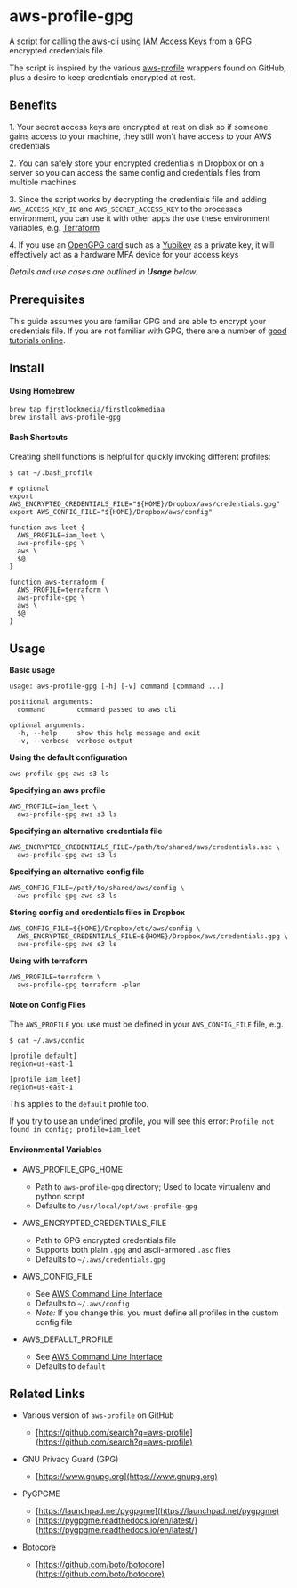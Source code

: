 
# aws-profile-gpg

A script for calling the [aws-cli](https://github.com/aws/aws-cli) using [IAM Access Keys](https://docs.aws.amazon.com/IAM/latest/UserGuide/id_credentials_access-keys.html) from a [GPG](https://www.gnupg.org/) encrypted credentials file.

The script is inspired by the various [aws-profile](https://github.com/search?q=aws-profile) wrappers found on GitHub, plus a desire to keep credentials encrypted at rest.

## Benefits

1\. Your secret access keys are encrypted at rest on disk so if someone gains access to your machine, they still won't have access to your AWS credentials

2\. You can safely store your encrypted credentials in Dropbox or on a server so you can access the same config and credentials files from multiple machines

3\. Since the script works by decrypting the credentials file and adding `AWS_ACCESS_KEY_ID` and `AWS_SECRET_ACCESS_KEY` to the processes environment, you can use it with other apps the use these environment variables, e.g. [Terraform](https://www.terraform.io/docs/providers/aws/)

4\. If you use an [OpenGPG card](https://en.wikipedia.org/wiki/OpenPGP_card) such as a [Yubikey](https://www.yubico.com/support/knowledge-base/categories/articles/use-yubikey-openpgp/) as a private key, it will effectively act as a hardware MFA device for your access keys

_Details and use cases are outlined in __Usage__ below._

## Prerequisites

This guide assumes you are familiar GPG and are able to encrypt your credentials file.  If you are not familiar with GPG, there are a number of [good tutorials online](https://duckduckgo.com/?q=gpg+tutorial).

## Install

#### Using Homebrew ####

```
brew tap firstlookmedia/firstlookmediaa
brew install aws-profile-gpg
```

#### Bash Shortcuts

Creating shell functions is helpful for quickly invoking different profiles:

```
$ cat ~/.bash_profile

# optional
export AWS_ENCRYPTED_CREDENTIALS_FILE="${HOME}/Dropbox/aws/credentials.gpg"
export AWS_CONFIG_FILE="${HOME}/Dropbox/aws/config"

function aws-leet {
  AWS_PROFILE=iam_leet \
  aws-profile-gpg \
  aws \
  $@
}

function aws-terraform {
  AWS_PROFILE=terraform \
  aws-profile-gpg \
  aws \
  $@
}

```


## Usage

__Basic usage__

```
usage: aws-profile-gpg [-h] [-v] command [command ...]

positional arguments:
  command        command passed to aws cli

optional arguments:
  -h, --help     show this help message and exit
  -v, --verbose  verbose output
```

__Using the default configuration__

```
aws-profile-gpg aws s3 ls
```

__Specifying an aws profile__

```
AWS_PROFILE=iam_leet \
  aws-profile-gpg aws s3 ls
```

__Specifying an alternative credentials file__

```
AWS_ENCRYPTED_CREDENTIALS_FILE=/path/to/shared/aws/credentials.asc \
  aws-profile-gpg aws s3 ls
```

__Specifying an alternative config file__

```
AWS_CONFIG_FILE=/path/to/shared/aws/config \
  aws-profile-gpg aws s3 ls
```

__Storing config and credentials files in Dropbox__

```
AWS_CONFIG_FILE=${HOME}/Dropbox/etc/aws/config \
  AWS_ENCRYPTED_CREDENTIALS_FILE=${HOME}/Dropbox/aws/credentials.gpg \
  aws-profile-gpg aws s3 ls
```

__Using with terraform__

```
AWS_PROFILE=terraform \
  aws-profile-gpg terraform -plan
```


#### Note on Config Files

The `AWS_PROFILE` you use must be defined in your `AWS_CONFIG_FILE` file, e.g.

```
$ cat ~/.aws/config

[profile default]
region=us-east-1

[profile iam_leet]
region=us-east-1
```

This applies to the `default` profile too.

If you try to use an undefined profile, you will see this error:
`Profile not found in config; profile=iam_leet`


#### Environmental Variables

* AWS_PROFILE_GPG_HOME
    * Path to `aws-profile-gpg` directory; Used to locate virtualenv and python script
    * Defaults to `/usr/local/opt/aws-profile-gpg`

* AWS_ENCRYPTED_CREDENTIALS_FILE
    * Path to GPG encrypted credentials file
    * Supports both plain `.gpg` and ascii-armored `.asc` files
    * Defaults to `~/.aws/credentials.gpg`

* AWS_CONFIG_FILE
    * See [AWS Command Line Interface](https://docs.aws.amazon.com/cli/latest/userguide/cli-chap-getting-started.html#cli-environment)
    * Defaults to `~/.aws/config`
    * _Note:_ If you change this, you must define all profiles in the custom config file

* AWS_DEFAULT_PROFILE
    * See [AWS Command Line Interface](https://docs.aws.amazon.com/cli/latest/userguide/cli-chap-getting-started.html#cli-environment)
    * Defaults to `default`



## Related Links

* Various version of `aws-profile` on GitHub
    * [https://github.com/search?q=aws-profile](https://github.com/search?q=aws-profile)

* GNU Privacy Guard (GPG)
    * [https://www.gnupg.org](https://www.gnupg.org)

* PyGPGME
    * [https://launchpad.net/pygpgme](https://launchpad.net/pygpgme)
    * [https://pygpgme.readthedocs.io/en/latest/](https://pygpgme.readthedocs.io/en/latest/)

* Botocore
    * [https://github.com/boto/botocore](https://github.com/boto/botocore)
